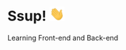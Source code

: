 # Ssup! <img src="https://raw.githubusercontent.com/Akshzz-16/Akshzz-16/main/wave.gif" width="30px">
<p>Learning Front-end and Back-end</p>

